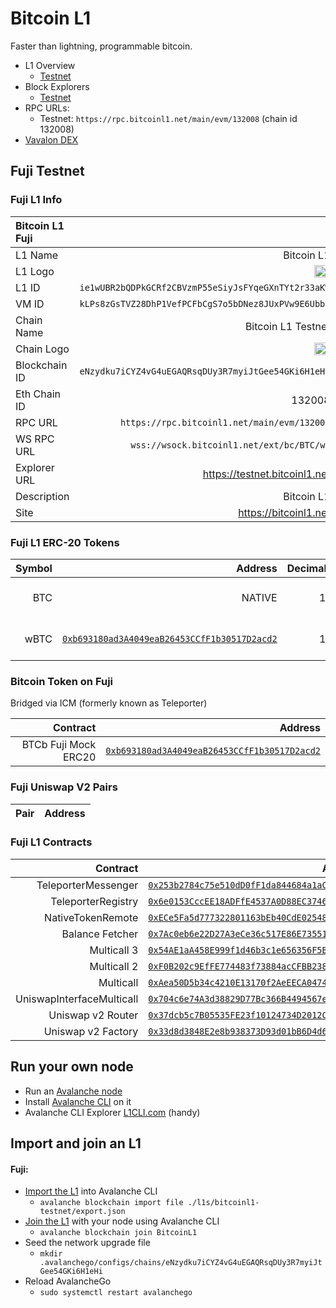 # Bitcoin L1

Faster than lightning, programmable bitcoin.

- L1 Overview
  - [Testnet](https://subnets-test.avax.network/subnets/2mKPswfF36XrXZgk3tn9jjntXK3Yhk2SfDbkoBC1wB932Zyc1w)
- Block Explorers
  - [Testnet](https://testnet.bitcoinl1.net/)
- RPC URLs:
  - Testnet: `https://rpc.bitcoinl1.net/main/evm/132008` (chain id 132008)
- [Vavalon DEX](https://dex.vavalon.com)

## Fuji Testnet

### Fuji L1 Info

| Bitcoin L1 Fuji |                                                                                              |
| :-------------- | -------------------------------------------------------------------------------------------: |
| L1 Name         |                                                                                   Bitcoin L1 |
| L1 Logo         | <img src="https://cdn.blockviper.com/bitcoinl1/BTCL1-Logo-Word-Icon-DARK.png" width="25%" /> |
| L1 ID           |                                          `ie1wUBR2bQDPkGCRf2CBVzmP55eSiyJsFYqeGXnTYt2r33aKW` |
| VM ID           |                                          `kLPs8zGsTVZ28DhP1VefPCFbCgS7o5bDNez8JUxPVw9E6Ubbz` |
| Chain Name      |                                                                           Bitcoin L1 Testnet |
| Chain Logo      | <img src="https://cdn.blockviper.com/bitcoinl1/BTCL1-Logo-Word-Icon-DARK.png" width="25%" /> |
| Blockchain ID   |                                          `eNzydku7iCYZ4vG4uEGAQRsqDUy3R7myiJtGee54GKi6H1eHi` |
| Eth Chain ID    |                                                                                       132008 |
| RPC URL         |                                                  `https://rpc.bitcoinl1.net/main/evm/132008` |
| WS RPC URL      |                                                    `wss://wsock.bitcoinl1.net/ext/bc/BTC/ws` |
| Explorer URL    |                                                                https://testnet.bitcoinl1.net |
| Description     |                                                                                   Bitcoin L1 |
| Site            |                                                                        https://bitcoinl1.net |

### Fuji L1 ERC-20 Tokens

| Symbol |                                                                                                                         Address | Decimals |                              Logo                              |     Description |
| -----: | ------------------------------------------------------------------------------------------------------------------------------: | -------: | :------------------------------------------------------------: | --------------: |
|    BTC |                                                                                                                          NATIVE |       18 | ![BTC logo](https://cdn.blockviper.com/bitcoinl1/bitcoin.png)  |         Bitcoin |
|   wBTC | [`0xb693180ad3A4049eaB26453CCfF1b30517D2acd2`](https://testnet.snowscan.xyz/address/0xb693180ad3A4049eaB26453CCfF1b30517D2acd2) |       18 | ![wBTC logo](https://cdn.blockviper.com/bitcoinl1/bitcoin.png) | Wrapped Bitcoin |

### Bitcoin Token on Fuji

Bridged via ICM (formerly known as Teleporter)

|             Contract |                                                                                                                       Address |
| -------------------: | ----------------------------------------------------------------------------------------------------------------------------: |
| BTCb Fuji Mock ERC20 | [`0xb693180ad3A4049eaB26453CCfF1b30517D2acd2`](https://testnet.snowtrace.io/token/0xb693180ad3A4049eaB26453CCfF1b30517D2acd2) |

### Fuji Uniswap V2 Pairs

| Pair | Address |
| :--- | ------: |

### Fuji L1 Contracts

|                  Contract |                                                                                                                          Address |               Description |
| ------------------------: | -------------------------------------------------------------------------------------------------------------------------------: | ------------------------: |
|       TeleporterMessenger | [`0x253b2784c75e510dD0fF1da844684a1aC0aa5fcf`](https://testnet.bitcoinl1.net/address/0x253b2784c75e510dD0fF1da844684a1aC0aa5fcf) |       TeleporterMessenger |
|        TeleporterRegistry | [`0x6e0153CccEE18ADFfE4537A0D88EC3746C83825C`](https://testnet.bitcoinl1.net/address/0x6e0153CccEE18ADFfE4537A0D88EC3746C83825C) |       Teleporter Registry |
|         NativeTokenRemote | [`0xECe5Fa5d777322801163bEb40CdE02548eFEEFbd`](https://testnet.bitcoinl1.net/address/0xECe5Fa5d777322801163bEb40CdE02548eFEEFbd) |         NativeTokenRemote |
|           Balance Fetcher | [`0x7Ac0eb6e22D27A3eCe36c517E86E73551803C532`](https://testnet.bitcoinl1.net/address/0x7Ac0eb6e22D27A3eCe36c517E86E73551803C532) |           Balance Fetcher |
|               Multicall 3 | [`0x54AE1aA458E999f1d46b3c1e656356F5B587A0a0`](https://testnet.bitcoinl1.net/address/0x54AE1aA458E999f1d46b3c1e656356F5B587A0a0) |               Multicall 3 |
|               Multicall 2 | [`0xF0B202c9EfFE774483f73884acCFBB23874DB8a1`](https://testnet.bitcoinl1.net/address/0xF0B202c9EfFE774483f73884acCFBB23874DB8a1) |               Multicall 2 |
|                 Multicall | [`0xAea50D5b34c4210E13170f2AeEECA04748D80fb3`](https://testnet.bitcoinl1.net/address/0xAea50D5b34c4210E13170f2AeEECA04748D80fb3) |                 Multicall |
| UniswapInterfaceMulticall | [`0x704c6e74A3d38829D77Bc366B4494567e5D363f4`](https://testnet.bitcoinl1.net/address/0x704c6e74A3d38829D77Bc366B4494567e5D363f4) | UniswapInterfaceMulticall |
|         Uniswap v2 Router | [`0x37dcb5c7B05535FE23f10124734D2012C9006A6b`](https://testnet.bitcoinl1.net/address/0x37dcb5c7B05535FE23f10124734D2012C9006A6b) |            Vavalon Router |
|        Uniswap v2 Factory | [`0x33d8d3848E2e8b938373D93d01bB6D4d68Bcb5b3`](https://testnet.bitcoinl1.net/address/0x33d8d3848E2e8b938373D93d01bB6D4d68Bcb5b3) |           Vavalon Factory |

## Run your own node

- Run an [Avalanche node](https://docs.avax.network/avalanche-l1s/avalanche-l1-nodes)
- Install [Avalanche CLI](https://github.com/ava-labs/avalanche-cli) on it
- Avalanche CLI Explorer [L1CLI.com](https://l1cli.com) (handy)

## Import and join an L1

#### Fuji:

- [Import the L1](https://docs.avax.network/tooling/guides/import-avalanche-l1) into Avalanche CLI
  - `avalanche blockchain import file ./l1s/bitcoinl1-testnet/export.json`
- [Join the L1](https://docs.avax.network/avalanche-l1s/deploy-a-avalanche-l1/fuji-testnet) with your node using Avalanche CLI
  - `avalanche blockchain join BitcoinL1`
- Seed the network upgrade file
  - `mkdir .avalanchego/configs/chains/eNzydku7iCYZ4vG4uEGAQRsqDUy3R7myiJtGee54GKi6H1eHi`
- Reload AvalancheGo
  - `sudo systemctl restart avalanchego`
